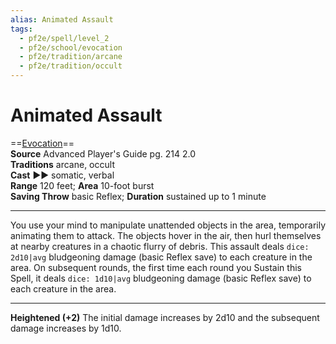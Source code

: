 ```yaml
---
alias: Animated Assault
tags:
  - pf2e/spell/level_2
  - pf2e/school/evocation
  - pf2e/tradition/arcane
  - pf2e/tradition/occult
---
```


# Animated Assault

==[Evocation](Evocation.md)==  
__Source__ Advanced Player's Guide pg. 214 2.0  
**Traditions** arcane, occult  
**Cast** ►► somatic, verbal  
**Range** 120 feet; **Area** 10-foot burst  
**Saving Throw** basic Reflex; **Duration** sustained up to 1 minute

---

You use your mind to manipulate unattended objects in the area, temporarily animating them to attack. The objects hover in the air, then hurl themselves at nearby creatures in a chaotic flurry of debris. This assault deals `dice: 2d10|avg` bludgeoning damage (basic Reflex save) to each creature in the area. On subsequent rounds, the first time each round you Sustain this Spell, it deals `dice: 1d10|avg` bludgeoning damage (basic Reflex save) to each creature in the area.

<hr>

**Heightened (+2)** The initial damage increases by 2d10 and the subsequent damage increases by 1d10.
